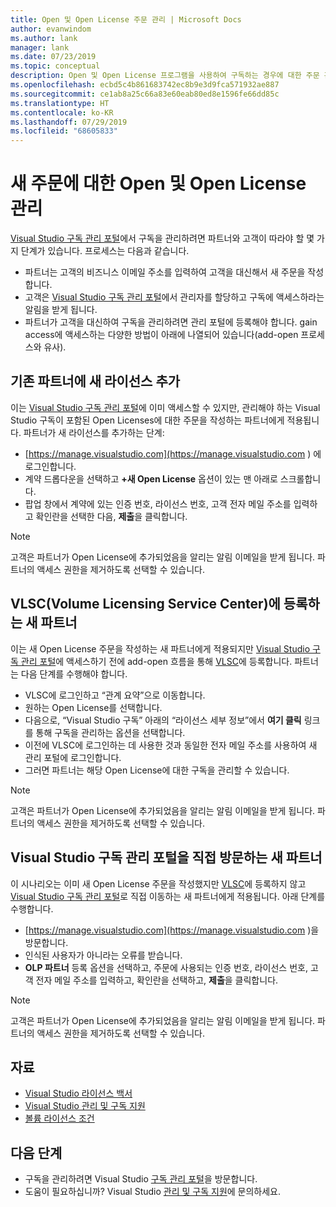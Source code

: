 ```yaml
---
title: Open 및 Open License 주문 관리 | Microsoft Docs
author: evanwindom
ms.author: lank
manager: lank
ms.date: 07/23/2019
ms.topic: conceptual
description: Open 및 Open License 프로그램을 사용하여 구독하는 경우에 대한 주문 관리에 대해 알아봅니다.
ms.openlocfilehash: ecbd5c4b861683742ec8b9e3d9fca571932ae887
ms.sourcegitcommit: ce1ab8a25c66a83e60eab80ed8e1596fe66dd85c
ms.translationtype: HT
ms.contentlocale: ko-KR
ms.lasthandoff: 07/29/2019
ms.locfileid: "68605833"
---
```

# <a name="open-and-open-license-management-for-new-orders"></a>새 주문에 대한 Open 및 Open License 관리
[Visual Studio 구독 관리 포털](https://manage.visualstudio.com)에서 구독을 관리하려면 파트너와 고객이 따라야 할 몇 가지 단계가 있습니다. 프로세스는 다음과 같습니다.
- 파트너는 고객의 비즈니스 이메일 주소를 입력하여 고객을 대신해서 새 주문을 작성합니다.
- 고객은 [Visual Studio 구독 관리 포털](https://manage.visualstudio.com)에서 관리자를 할당하고 구독에 액세스하라는 알림을 받게 됩니다.
- 파트너가 고객을 대신하여 구독을 관리하려면 관리 포털에 등록해야 합니다. gain access에 액세스하는 다양한 방법이 아래에 나열되어 있습니다(add-open 프로세스와 유사).

## <a name="existing-partners-adding-a-new-license"></a>기존 파트너에 새 라이선스 추가
이는 [Visual Studio 구독 관리 포털](https://manage.visualstudio.com)에 이미 액세스할 수 있지만, 관리해야 하는 Visual Studio 구독이 포함된 Open Licenses에 대한 주문을 작성하는 파트너에게 적용됩니다.  파트너가 새 라이선스를 추가하는 단계:
- [https://manage.visualstudio.com](https://manage.visualstudio.com ) 에 로그인합니다.
- 계약 드롭다운을 선택하고 **+새 Open License** 옵션이 있는 맨 아래로 스크롤합니다.
- 팝업 창에서 계약에 있는 인증 번호, 라이선스 번호, 고객 전자 메일 주소를 입력하고 확인란을 선택한 다음, **제출**을 클릭합니다.

> [!NOTE]
> 고객은 파트너가 Open License에 추가되었음을 알리는 알림 이메일을 받게 됩니다. 파트너의 액세스 권한을 제거하도록 선택할 수 있습니다.

## <a name="new-partners-who-register-on-the-volume-licensing-service-center-vlsc"></a>VLSC(Volume Licensing Service Center)에 등록하는 새 파트너
이는 새 Open License 주문을 작성하는 새 파트너에게 적용되지만 [Visual Studio 구독 관리 포털](https://manage.visualstudio.com)에 액세스하기 전에 add-open 흐름을 통해 [VLSC](https://www.microsoft.com/Licensing/servicecenter/default.aspx)에 등록합니다. 파트너는 다음 단계를 수행해야 합니다.
- VLSC에 로그인하고 “관계 요약”으로 이동합니다.
- 원하는 Open License를 선택합니다.
- 다음으로, “Visual Studio 구독” 아래의 “라이선스 세부 정보”에서 **여기 클릭** 링크를 통해 구독을 관리하는 옵션을 선택합니다.
- 이전에 VLSC에 로그인하는 데 사용한 것과 동일한 전자 메일 주소를 사용하여 새 관리 포털에 로그인합니다.
- 그러면 파트너는 해당 Open License에 대한 구독을 관리할 수 있습니다.

> [!NOTE]
> 고객은 파트너가 Open License에 추가되었음을 알리는 알림 이메일을 받게 됩니다. 파트너의 액세스 권한을 제거하도록 선택할 수 있습니다.

## <a name="new-partners-visiting-the-visual-studio-subscriptions-administration-portal-directly"></a>Visual Studio 구독 관리 포털을 직접 방문하는 새 파트너
이 시나리오는 이미 새 Open License 주문을 작성했지만 [VLSC](https://www.microsoft.com/Licensing/servicecenter/default.aspx)에 등록하지 않고 [Visual Studio 구독 관리 포털](https://manage.visualstudio.com)로 직접 이동하는 새 파트너에게 적용됩니다.  아래 단계를 수행합니다.
- [https://manage.visualstudio.com](https://manage.visualstudio.com )을 방문합니다.
- 인식된 사용자가 아니라는 오류를 받습니다.
- **OLP 파트너** 등록 옵션을 선택하고, 주문에 사용되는 인증 번호, 라이선스 번호, 고객 전자 메일 주소를 입력하고, 확인란을 선택하고, **제출**을 클릭합니다.

> [!NOTE]
> 고객은 파트너가 Open License에 추가되었음을 알리는 알림 이메일을 받게 됩니다. 파트너의 액세스 권한을 제거하도록 선택할 수 있습니다.

## <a name="resources"></a>자료
- [Visual Studio 라이선스 백서](https://aka.ms/vslicensing)
- [Visual Studio 관리 및 구독 지원](https://visualstudio.microsoft.com/support/support-overview-vs)
- [볼륨 라이선스 조건](https://www.microsoft.com/licensing/product-licensing/products.aspx)

## <a name="next-steps"></a>다음 단계
- 구독을 관리하려면 Visual Studio [구독 관리 포털](https://manage.visualstudio.com)을 방문합니다.
- 도움이 필요하십니까? Visual Studio [관리 및 구독 지원](https://visualstudio.microsoft.com/support/support-overview-vs)에 문의하세요.